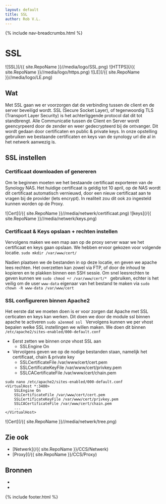 ```yaml
---
layout: default
title: SSL
author: Rob V.L.
---
```


{% include nav-breadcrumbs.html %}

# SSL
![SSL](/{{ site.RepoName }}//media/logo/SSL.png)
![HTTPS](/{{ site.RepoName }}//media/logo/https.png)
![LE](/{{ site.RepoName }}//media/logo/LE.png)



## Wat
Met SSL gaan we er voorzorgen dat de verbinding tussen de client en de server beveiligd wordt. SSL (Secure Socket Layer), of tegenwoordig TLS (Transport Layer Security) is het achterliggende protocol dat dit tot standbrengt. Alle Communicatie tussen de Client en Server wordt geencyrpeerd door de zender en weer gedecrypteerd bij de ontvanger. Dit wordt gedaan door certificaten en public & private keys. In onze opstelling gebruiken we bestaande certificaten en keys van de synology url die al in het netwerk aanwezig is.

## SSL instellen 

### Certificaat downloaden of genereren 
Om te beginnen moeten we het bestaande certificaat exporteren van de Synology NAS. Het huidige certificaat is geldig tot 10 april, op de NAS wordt dit certificaat automatisch vernieuwd, door een nieuw certificaat aan te vragen bij de provider (lets encrypt). In realiteit zou dit ook zo ingesteld kunnen worden op de Proxy. 

![Cert](/{{ site.RepoName }}//media/netwerk/certificaat.png)
![keys](/{{ site.RepoName }}//media/netwerk/keys.png)

### Certificaat & Keys opslaan + rechten instellen 
Vervolgens maken we een map aan op de proxy server waar we het certificaat en keys gaan opslaan. We hebben ervoor gekozen voor volgende locatie. 
```sudo mkdir /var/www/cert/```

Nadien plaatsen we de bestanden in op deze locatie, en geven we apache lees rechten.
Het overzetten kan zowel via FTP, of door de inhoud te kopieren en te plakken binnen een SSH sessie.
Om snel leesrechten te geven kunnen we ```sudo chmod +r /var/www/cert/* ``` gebruiken, echter is het veilig om de user ```www-data``` eigenaar van het bestand te maken via ```sudo chown -R www-data /var/www/cert```

### SSL configureren binnen Apache2
Het eerste dat we moeten doen is er voor zorgen dat Apache met SSL certicaten en keys kan werken. Dit doen we door de module ssl binnen apache te activeren 
```sudo a2enmod ssl ```
Vervolgens kunnen we per vhost bepalen welke SSL instellingen we willen maken.
We doen dit binnen ```/etc/apache2/sites-enabled/000-default.conf```
* Eerst zetten we binnen onze vhost SSL aan
    * SSLEngine On
* Vervolgens geven we op de nodige bestanden staan, namelijk het certificaat, chain & private key
    * SSLCertificateFile /var/www/cert/cert.pem
    * SSLCertificateKeyFile /var/www/cert/privkey.pem
    * SSLCACertificateFile /var/www/cert/chain.pem

``` 
sudo nano /etc/apache2/sites-enabled/000-default.conf
<VirtualHost *:3400>
    SSLEngine On
    SSLCertificateFile /var/www/cert/cert.pem
    SSLCertificateKeyFile /var/www/cert/privkey.pem
    SSLCACertificateFile /var/www/cert/chain.pem
    ...
</VirtualHost>

```


![Cert](/{{ site.RepoName }}//media/netwerk/tree.png)





## Zie ook
* [Netwerk](/{{ site.RepoName }}/CCS/Netwerk)
* [Proxy](/{{ site.RepoName }}/CCS/Proxy)


## Bronnen 
* []()
* []()

{% include footer.html %}

